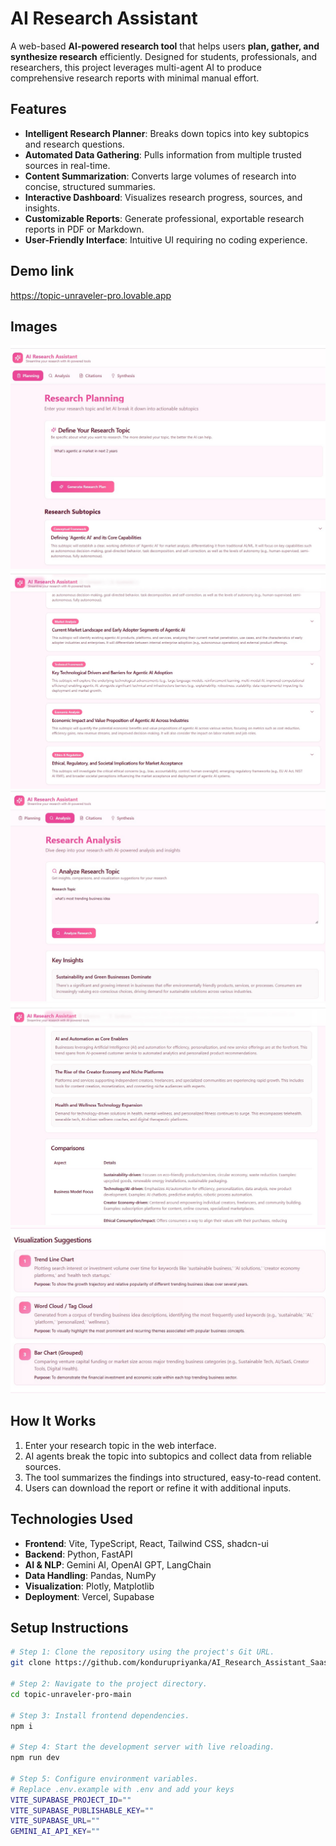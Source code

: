 # AI Research Assistant

A web-based **AI-powered research tool** that helps users **plan, gather, and synthesize research** efficiently. Designed for students, professionals, and researchers, this project leverages multi-agent AI to produce comprehensive research reports with minimal manual effort.

## Features

- **Intelligent Research Planner**: Breaks down topics into key subtopics and research questions.
- **Automated Data Gathering**: Pulls information from multiple trusted sources in real-time.
- **Content Summarization**: Converts large volumes of research into concise, structured summaries.
- **Interactive Dashboard**: Visualizes research progress, sources, and insights.
- **Customizable Reports**: Generate professional, exportable research reports in PDF or Markdown.
- **User-Friendly Interface**: Intuitive UI requiring no coding experience.

## Demo link
https://topic-unraveler-pro.lovable.app

## Images

![a1](topic-unraveler-pro-main/a1.jpg) 
![a1](topic-unraveler-pro-main/a2.jpg)
![a1](topic-unraveler-pro-main/a3.jpg)
![a1](topic-unraveler-pro-main/a4.jpg)
![a1](topic-unraveler-pro-main/a5.jpg)


## How It Works

1. Enter your research topic in the web interface.  
2. AI agents break the topic into subtopics and collect data from reliable sources.  
3. The tool summarizes the findings into structured, easy-to-read content.  
4. Users can download the report or refine it with additional inputs.  

## Technologies Used

- **Frontend**: Vite, TypeScript, React, Tailwind CSS, shadcn-ui  
- **Backend**: Python, FastAPI  
- **AI & NLP**: Gemini AI, OpenAI GPT, LangChain  
- **Data Handling**: Pandas, NumPy  
- **Visualization**: Plotly, Matplotlib  
- **Deployment**: Vercel, Supabase  

## Setup Instructions

```bash
# Step 1: Clone the repository using the project's Git URL.
git clone https://github.com/kondurupriyanka/AI_Research_Assistant_Saas.git
 
# Step 2: Navigate to the project directory.
cd topic-unraveler-pro-main

# Step 3: Install frontend dependencies.
npm i

# Step 4: Start the development server with live reloading.
npm run dev

# Step 5: Configure environment variables.
# Replace .env.example with .env and add your keys
VITE_SUPABASE_PROJECT_ID=""
VITE_SUPABASE_PUBLISHABLE_KEY=""
VITE_SUPABASE_URL=""
GEMINI_AI_API_KEY=""
